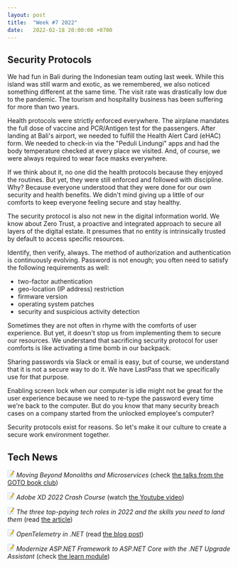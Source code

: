 ```yaml
---
layout: post
title:  "Week #7 2022"
date:   2022-02-18 20:00:00 +0700
---
```


## Security Protocols

We had fun in Bali during the Indonesian team outing last week. While this island was still warm and exotic, as we remembered, we also noticed something different at the same time. The visit rate was drastically low due to the pandemic. The tourism and hospitality business has been suffering for more than two years.

Health protocols were strictly enforced everywhere. The airplane mandates the full dose of vaccine and PCR/Antigen test for the passengers. After landing at Bali's airport, we needed to fulfill the Health Alert Card (eHAC) form. We needed to check-in via the "Peduli Lindungi" apps and had the body temperature checked at every place we visited. And, of course, we were always required to wear face masks everywhere.

If we think about it, no one did the health protocols because they enjoyed the routines. But yet, they were still enforced and followed with discipline. Why? Because everyone understood that they were done for our own security and health benefits. We didn't mind giving up a little of our comforts to keep everyone feeling secure and stay healthy.

The security protocol is also not new in the digital information world. We know about Zero Trust, a proactive and integrated approach to secure all layers of the digital estate. It presumes that no entity is intrinsically trusted by default to access specific resources. 

Identify, then verify, always. The method of authorization and authentication is continuously evolving. Password is not enough; you often need to satisfy the following requirements as well:
- two-factor authentication
- geo-location (IP address) restriction
- firmware version
- operating system patches
- security and suspicious activity detection

Sometimes they are not often in rhyme with the comforts of user experience. But yet, it doesn't stop us from implementing them to secure our resources. We understand that sacrificing security protocol for user comforts is like activating a time bomb in our backpack.

Sharing passwords via Slack or email is easy, but of course, we understand that it is not a secure way to do it. We have LastPass that we specifically use for that purpose.

Enabling screen lock when our computer is idle might not be great for the user experience because we need to re-type the password every time we're back to the computer. But do you know that many security breach cases on a company started from the unlocked employee's computer?

Security protocols exist for reasons. So let's make it our culture to create a secure work environment together.

## Tech News

![memo](/assets/images/memo16.png) *Moving Beyond Monoliths and Microservices* (check [the talks from the GOTO book club](https://gotopia.tech/bookclub/episodes/moving-beyond-monoliths-microservices))

![memo](/assets/images/memo16.png) *Adobe XD 2022 Crash Course* (watch [the Youtube video](https://youtu.be/oo5EoelQ_DQ))

![memo](/assets/images/memo16.png) *The three top-paying tech roles in 2022 and the skills you need to land them* (read [the article](https://stackoverflow.blog/2022/02/09/the-three-top-paying-tech-roles-in-2022-and-the-skills-you-need-to-land-them/))

![memo](/assets/images/memo16.png) *OpenTelemetry in .NET* (read [the blog post](https://rafaelldi.blog/posts/open-telemetry-in-dotnet/))

![memo](/assets/images/memo16.png) *Modernize ASP.NET Framework to ASP.NET Core with the .NET Upgrade Assistant* (check [the learn module](https://docs.microsoft.com/en-us/learn/modules/modernize-aspnet-framework-to-core/))